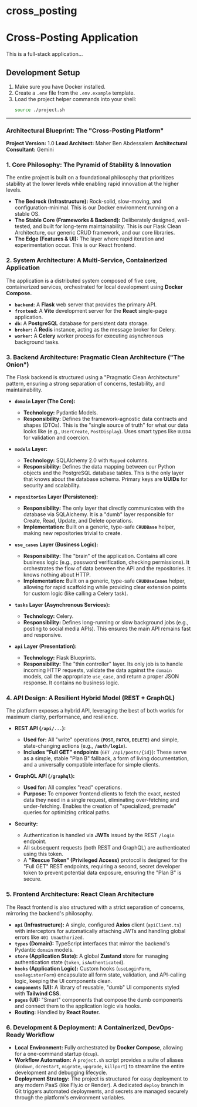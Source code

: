 # cross_posting
# Cross-Posting Application

This is a full-stack application...

## Development Setup

1. Make sure you have Docker installed.
2. Create a `.env` file from the `.env.example` template.
3. Load the project helper commands into your shell:
   ```bash
   source ./project.sh
   ```


---

### **Architectural Blueprint: The "Cross-Posting Platform"**

**Project Version:** 1.0
**Lead Architect:** Maher Ben Abdessalem
**Architectural Consultant:** Gemini

### **1. Core Philosophy: The Pyramid of Stability & Innovation**

The entire project is built on a foundational philosophy that prioritizes stability at the lower levels while enabling rapid innovation at the higher levels.

*   **The Bedrock (Infrastructure):** Rock-solid, slow-moving, and configuration-minimal. This is our Docker environment running on a stable OS.
*   **The Stable Core (Frameworks & Backend):** Deliberately designed, well-tested, and built for long-term maintainability. This is our Flask Clean Architecture, our generic CRUD framework, and our core libraries.
*   **The Edge (Features & UI):** The layer where rapid iteration and experimentation occur. This is our React frontend.

### **2. System Architecture: A Multi-Service, Containerized Application**

The application is a distributed system composed of five core, containerized services, orchestrated for local development using **Docker Compose.**

*   **`backend`:** A **Flask** web server that provides the primary API.
*   **`frontend`:** A **Vite** development server for the **React** single-page application.
*   **`db`:** A **PostgreSQL** database for persistent data storage.
*   **`broker`:** A **Redis** instance, acting as the message broker for Celery.
*   **`worker`:** A **Celery** worker process for executing asynchronous background tasks.

### **3. Backend Architecture: Pragmatic Clean Architecture ("The Onion")**

The Flask backend is structured using a "Pragmatic Clean Architecture" pattern, ensuring a strong separation of concerns, testability, and maintainability.

*   **`domain` Layer (The Core):**
    *   **Technology:** Pydantic Models.
    *   **Responsibility:** Defines the framework-agnostic data contracts and shapes (DTOs). This is the "single source of truth" for what our data looks like (e.g., `UserCreate`, `PostDisplay`). Uses smart types like `UUID4` for validation and coercion.

*   **`models` Layer:**
    *   **Technology:** SQLAlchemy 2.0 with `Mapped` columns.
    *   **Responsibility:** Defines the data mapping between our Python objects and the PostgreSQL database tables. This is the only layer that knows about the database schema. Primary keys are **UUIDs** for security and scalability.

*   **`repositories` Layer (Persistence):**
    *   **Responsibility:** The only layer that directly communicates with the database via SQLAlchemy. It is a "dumb" layer responsible for Create, Read, Update, and Delete operations.
    *   **Implementation:** Built on a generic, type-safe **`CRUDBase`** helper, making new repositories trivial to create.

*   **`use_cases` Layer (Business Logic):**
    *   **Responsibility:** The "brain" of the application. Contains all core business logic (e.g., password verification, checking permissions). It orchestrates the flow of data between the API and the repositories. It knows nothing about HTTP.
    *   **Implementation:** Built on a generic, type-safe **`CRUDUseCases`** helper, allowing for rapid scaffolding while providing clear extension points for custom logic (like calling a Celery task).

*   **`tasks` Layer (Asynchronous Services):**
    *   **Technology:** Celery.
    *   **Responsibility:** Defines long-running or slow background jobs (e.g., posting to social media APIs). This ensures the main API remains fast and responsive.

*   **`api` Layer (Presentation):**
    *   **Technology:** Flask Blueprints.
    *   **Responsibility:** The "thin controller" layer. Its only job is to handle incoming HTTP requests, validate the data against the `domain` models, call the appropriate `use_case`, and return a proper JSON response. It contains no business logic.

### **4. API Design: A Resilient Hybrid Model (REST + GraphQL)**

The platform exposes a hybrid API, leveraging the best of both worlds for maximum clarity, performance, and resilience.

*   **REST API (`/api/...`):**
    *   **Used for:** All "write" operations (**`POST`, `PATCH`, `DELETE`**) and simple, state-changing actions (e.g., **`/auth/login`**).
    *   **Includes "Full GET" endpoints** (`GET /api/posts/{id}`): These serve as a simple, stable "Plan B" fallback, a form of living documentation, and a universally compatible interface for simple clients.

*   **GraphQL API (`/graphql`):**
    *   **Used for:** All complex "read" operations.
    *   **Purpose:** To empower frontend clients to fetch the exact, nested data they need in a single request, eliminating over-fetching and under-fetching. Enables the creation of "specialized, premade" queries for optimizing critical paths.

*   **Security:**
    *   Authentication is handled via **JWTs** issued by the REST `/login` endpoint.
    *   All subsequent requests (both REST and GraphQL) are authenticated using this token.
    *   A **"Rescue Token" (Privileged Access)** protocol is designed for the "Full GET" REST endpoints, requiring a second, secret developer token to prevent potential data exposure, ensuring the "Plan B" is secure.

### **5. Frontend Architecture: React Clean Architecture**

The React frontend is also structured with a strict separation of concerns, mirroring the backend's philosophy.

*   **`api` (Infrastructure):** A single, configured **Axios** client (`apiClient.ts`) with interceptors for automatically attaching JWTs and handling global errors like `401 Unauthorized`.
*   **`types` (Domain):** TypeScript interfaces that mirror the backend's Pydantic `domain` models.
*   **`store` (Application State):** A global **Zustand** store for managing authentication state (`token`, `isAuthenticated`).
*   **`hooks` (Application Logic):** Custom hooks (`useLoginForm`, `useRegisterForm`) encapsulate all form state, validation, and API-calling logic, keeping the UI components clean.
*   **`components` (UI):** A library of reusable, "dumb" UI components styled with **Tailwind CSS.**
*   **`pages` (UI):** "Smart" components that compose the dumb components and connect them to the application logic via hooks.
*   **Routing:** Handled by **React Router.**

### **6. Development & Deployment: A Containerized, DevOps-Ready Workflow**

*   **Local Environment:** Fully orchestrated by **Docker Compose**, allowing for a one-command startup (`dcup`).
*   **Workflow Automation:** A `project.sh` script provides a suite of aliases (`dcdown`, `dcrestart`, `migrate`, `upgrade`, `killport`) to streamline the entire development and debugging lifecycle.
*   **Deployment Strategy:** The project is structured for easy deployment to any modern PaaS (like Fly.io or Render). A dedicated `deploy` branch in Git triggers automated deployments, and secrets are managed securely through the platform's environment variables.

